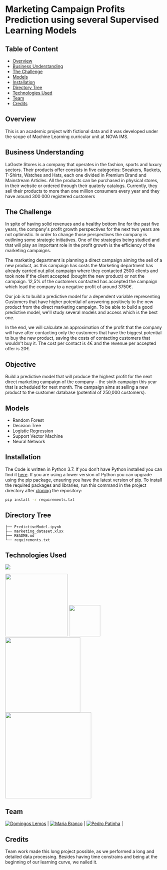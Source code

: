 # Marketing Campaign Profits Prediction using several Supervised Learning Models
  
## Table of Content
  * [Overview](#Overview)
  * [Business Understanding](#Business-Understanding)
  * [The Challenge](#The-Challenge)
  * [Models](#Models)
  * [Installation](#Installation)
  * [Directory Tree](#Directory-Tree)
  * [Technologies Used](#technologies-used)
  * [Team](#team)
  * [Credits](#credits)

## Overview
This is an academic project with fictional data and it was developed under the scope of Machine Learning curricular unit at NOVA IMS.

## Business Understanding
LaGoste Stores is a company that operates in the fashion, sports and luxury sectors. Their products offer consists in five categories: Sneakers, Rackets, T-Shirts, Watches and Hats, each one divided in Premium Brand and Mainstream Articles. All the products can be purchased in physical stores, in their website or ordered through their quaterly catalogs. Currently, they sell their products to more than one million consumers every year and they have around 300 000 registered customers

## The Challenge
In spite of having solid revenues and a healthy bottom line for the past five years, the company's profit growth perspectives for the next two years are not optimistic. In order to change those perspectives the company is outlining some strategic initiatives. One of the strategies being studied and that will play an important role in the profit growth is the efficiency of the marketing campaigns.

The marketing department is planning a direct campaign aiming the sell of a new product, as this campaign has costs the Marketing department has already carried out pilot campaign where they contacted 2500 clients and took note if the client accepted (bought the new product) or not the campaign. 12,5% of the customers contacted has accepted the campaign which lead the company to a negative profit of around 3750€.

Our job is to build a predictive model for a dependent variable representing Customers that have higher potential of answering positively to the new product from the direct marketing campaign. To be able to build a good predictive model, we'll study several models and access which is the best one.

In the end, we will calculate an approximation of the profit that the company will have after contacting only the customers that have the biggest potential to buy the new product, saving the costs of contacting customers that wouldn't buy it. The cost per contact is 4€ and the revenue per accepted offer is 20€.

## Objective
Build a predictive model that will produce the highest profit for the next direct marketing campaign of the company – the sixth campaign this year that is scheduled for next month. The campaign aims at selling a new product to the customer database (potential of 250,000 customers).

## Models
  * Random Forest
  * Decision Tree
  * Logistic Regression
  * Support Vector Machine
  * Neural Network

## Installation
The Code is written in Python 3.7. If you don't have Python installed you can find it [here](https://www.python.org/downloads/). If you are using a lower version of Python you can upgrade using the pip package, ensuring you have the latest version of pip. To install the required packages and libraries, run this command in the project directory after [cloning](https://www.howtogeek.com/451360/how-to-clone-a-github-repository/) the repository:
```bash
pip install -r requirements.txt
```

## Directory Tree 
```
├── PredictiveModel.ipynb
├── marketing_dataset.xlsx
├── README.md
└── requirements.txt
```

## Technologies Used

![](https://forthebadge.com/images/badges/made-with-python.svg)

[<img target="_blank" src="https://camo.githubusercontent.com/e5efd9b8f2106722c85415f104a352232a3a9437d765778aca491a2c2a7d5d6c/68747470733a2f2f6465762e70616e6461732e696f2f7374617469632f696d672f70616e6461732e737667" width=200>](https://pandas.pydata.org/) [<img target="_blank" src="https://numpy.org/images/logos/numpy.svg" width=100>](https://numpy.org/) [<img target="_blank" src="https://seaborn.pydata.org/_static/logo-wide-lightbg.svg" width=240>](https://seaborn.pydata.org/) [<img target="_blank" src="https://matplotlib.org/_static/logo2_compressed.svg" width=275>](https://matplotlib.org/) 


## Team
[![Domingos Lemos]()]() |
[![Maria Branco]()]() |
[![Pedro Patinha]()]() |

## Credits
Team work made this long project possible, as we performed a long and detailed data processing. Besides having time constrains and being at the beginning of our learning curve, we nailed it.
